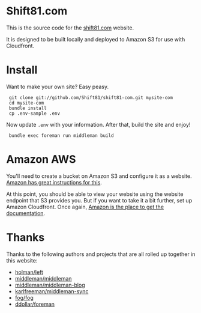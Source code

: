 Shift81.com
===========

This is the source code for the [shift81.com](http://www.shift81.com) website.

It is designed to be built locally and deployed to Amazon S3 for use with Cloudfront.

Install
=======

Want to make your own site?  Easy peasy.

     git clone git://github.com/Shift81/shift81-com.git mysite-com
     cd mysite-com
     bundle install
     cp .env-sample .env

Now update `.env` with your information.  After that, build the site and enjoy!

     bundle exec foreman run middleman build

Amazon AWS
==========

You'll need to create a bucket on Amazon S3 and configure it as a website.  [Amazon has great instructions for this](http://docs.aws.amazon.com/AmazonS3/latest/dev/HostingWebsiteOnS3Setup.html).

At this point, you should be able to view your website using the website endpoint that S3 provides you.  But if you want to take it a bit further, set up Amazon Cloudfront.  Once again, [Amazon is the place to get the documentation](http://docs.aws.amazon.com/AmazonCloudFront/latest/DeveloperGuide/CreatingDownloadDistributions.html).

Thanks
======

Thanks to the following authors and projects that are all rolled up together in this website:

* [holman/left](https://github.com/holman/left)
* [middleman/middleman](https://github.com/middleman/middleman)
* [middleman/middleman-blog](https://github.com/middleman/middleman-blog)
* [karlfreeman/middleman-sync](https://github.com/karlfreeman/middleman-sync)
* [fog/fog](https://github.com/fog/fog)
* [ddollar/foreman](https://github.com/ddollar/foreman)
